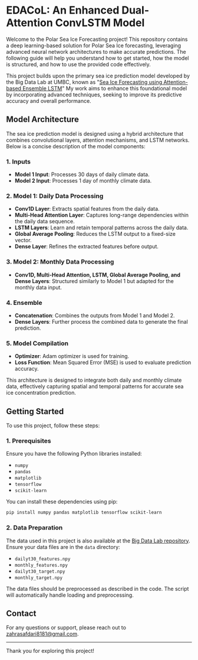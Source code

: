 # EDACoL: An Enhanced Dual-Attention ConvLSTM Model 

Welcome to the Polar Sea Ice Forecasting project! This repository contains a deep learning-based solution for Polar Sea Ice forecasting, leveraging advanced neural network architectures to make accurate predictions. The following guide will help you understand how to get started, how the model is structured, and how to use the provided code effectively.

This project builds upon the primary sea ice prediction model developed by the Big Data Lab at UMBC, known as "[Sea Ice Forecasting using Attention-based Ensemble LSTM](https://github.com/big-data-lab-umbc/sea-ice-prediction/tree/main/climate-change-ai-workshop)" My work aims to enhance this foundational model by incorporating advanced techniques, seeking to improve its predictive accuracy and overall performance.

## Model Architecture

The sea ice prediction model is designed using a hybrid architecture that combines convolutional layers, attention mechanisms, and LSTM networks. Below is a concise description of the model components:

### 1. Inputs
- **Model 1 Input**: Processes 30 days of daily climate data.
- **Model 2 Input**: Processes 1 day of monthly climate data.

### 2. Model 1: Daily Data Processing
- **Conv1D Layer**: Extracts spatial features from the daily data.
- **Multi-Head Attention Layer**: Captures long-range dependencies within the daily data sequence.
- **LSTM Layers**: Learn and retain temporal patterns across the daily data.
- **Global Average Pooling**: Reduces the LSTM output to a fixed-size vector.
- **Dense Layer**: Refines the extracted features before output.

### 3. Model 2: Monthly Data Processing
- **Conv1D, Multi-Head Attention, LSTM, Global Average Pooling, and Dense Layers**: Structured similarly to Model 1 but adapted for the monthly data input.

### 4. Ensemble
- **Concatenation**: Combines the outputs from Model 1 and Model 2.
- **Dense Layers**: Further process the combined data to generate the final prediction.

### 5. Model Compilation
- **Optimizer**: Adam optimizer is used for training.
- **Loss Function**: Mean Squared Error (MSE) is used to evaluate prediction accuracy.

This architecture is designed to integrate both daily and monthly climate data, effectively capturing spatial and temporal patterns for accurate sea ice concentration prediction.

## Getting Started

To use this project, follow these steps:

### 1. Prerequisites

Ensure you have the following Python libraries installed:
- `numpy`
- `pandas`
- `matplotlib`
- `tensorflow`
- `scikit-learn`

You can install these dependencies using pip:

```bash
pip install numpy pandas matplotlib tensorflow scikit-learn
```

### 2. Data Preparation

The data used in this project is also available at the [Big Data Lab repository](https://github.com/big-data-lab-umbc/sea-ice-prediction/tree/main/climate-change-ai-workshop/data).
Ensure your data files are in the `data` directory:
- `dailyt30_features.npy`
- `monthly_features.npy`
- `dailyt30_target.npy`
- `monthly_target.npy`

The data files should be preprocessed as described in the code. The script will automatically handle loading and preprocessing.




## Contact

For any questions or support, please reach out to [zahrasafdari8181@gmail.com](mailto:zahrasafdari8181@gmail.com).

---

Thank you for exploring this project!
